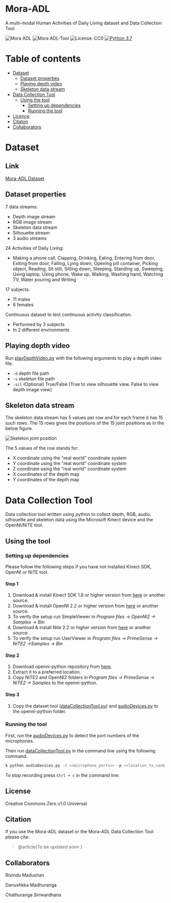 <meta name="google-site-verification" content="R3PkXCRo_62TiBDDPFhhAJAD85UIXMd1Abenk3FoeKo" />

# Mora-ADL
A multi-modal Human Activities of Daily Living dataset and Data Collection Tool.


![Mora ADL](https://img.shields.io/badge/Mora--ADL-Dataset-green) ![Mora ADL-Tool](https://img.shields.io/badge/Mora--ADL-Data%20Collection%20Tool-orange) ![License: CC0](https://img.shields.io/github/license/RivinduM/Mora-ADL)  [![Python 3.7](https://img.shields.io/badge/python-3.7-blue.svg)](https://www.python.org/downloads/release/python-360/)


Table of contents
=================

<!--ts-->
   * [Dataset](#dataset)
      * [Dataset properties](#dataset-properties)
      * [Playing depth video](#playing-depth-video)
      * [Skeleton data stream](#skeleton-data-stream)
   * [Data Collection Tool](#data-collection-tool)
      * [Using the tool](#using-the-tool)
        * [Setting up dependencies](#setting-up-dependencies)
        * [Running the tool](#running-the-tool)
   * [Licence](#license)
   * [Citaton](#citation)
   * [Collaborators](#collaborators)
<!--te-->


# Dataset

## Link
[Mora-ADL Dataset](https://drive.google.com/drive/folders/1xKcP2oYMxIxbH7L-qGRABK9Xz5N3QdAA?usp=sharing)

## Dataset properties

7 data streams:
- Depth image stream
-  RGB image stream
-  Skeleton data stream
-  Silhouette stream
-  3 audio streams

24 Activities of Daily Living:
- Making a phone call, Clapping, Drinking, Eating, Entering from door, Exiting from door, Falling, Lying down, Opening pill container, Picking object, Reading, Sit still, Sitting down, Sleeping, Standing up, Sweeping, Using laptop, Using phone, Wake up, Walking, Washing hand, Watching TV, Water pouring and Writing

17 subjects:
- 11 males
- 6 females

Continuous dataset to test continuous activity classification.
- Performed by 3 subjects
- In 2 different environments

## Playing depth video

Run [playDepthVideo.py](https://github.com/RivinduM/Mora-ADL/blob/master/playDepthVideo.py) with the following arguments to play a depth video file.
- ```-d``` depth file path
- ```-s``` skeleton file path
- ```-sil``` (Optional) True/False [True to view silhouette view. False to view depth image view]

## Skeleton data stream

The skeleton data stream has 5 values per row and for each frame it has 15 such rows. The 15 rows gives the positions of the 15 joint positions as in the below figure.

![Skeleton joint position](https://github.com/RivinduM/Mora-ADL/blob/master/skeletonJoints.png "Skeleton joint positions")


The 5 values of the row stands for:
- X coordinate using the "real world" coordinate system
- Y coordinate using the "real world" coordinate system
- Z coordinate using the "real world" coordinate system
- X coordinates of the depth map
- Y coordinates of the depth map

# Data Collection Tool

Data collection tool written using python to collect depth, RGB, audio, silhouette and skeleton data using the Microsoft Kinect device and the OpenNI/NiTE tool. 

## Using the tool

### Setting up dependencies

Please follow the following steps if you have not installed Kinect SDK, OpenNI or NiTE tool.

#### Step 1
1. Download & install Kinect SDK 1.8 or higher version from [here](https://www.microsoft.com/en-us/download/details.aspx?id=40278)  or another source.
2. Download & install OpenNI 2.2 or higher version from [here](https://structure.io/openni) or another source.
3. To verify the setup run SimpleViewer in *Program files -> OpenNI2 -> Samples -> Bin*
4. Download & install Nite 2.2 or higher version from [here](https://drive.google.com/file/d/0B3e4_6C5_YOjOGIySEluYkNibEE/edit) or another source.
5. To verify the setup run UserViewer in *Program files -> PrimeSense -> NiTE2 ->Samples -> Bin*

#### Step 2
1. Download openni-python repository from [here](https://github.com/severin-lemaignan/openni-python).
2. Extract it to a preferred location.
3. Copy NiTE2 and OpenNI2 folders in *Program files -> PrimeSense -> NiTE2 -> Samples* to the openni-python.

#### Step 3
1. Copy the dataset tool ([dataCollectionTool.py](https://github.com/RivinduM/Mora-ADL/blob/master/dataCollectionTool.py)) and [audioDevices.py](https://github.com/RivinduM/Mora-ADL/blob/master/audioDevices.py) to the openni-python folder.

### Running the tool

First, run the [audioDevices.py](https://github.com/RivinduM/Mora-ADL/blob/master/audioDevices.py) to detect the port numbers of the microphones.

Then run [dataCollectionTool.py](https://github.com/RivinduM/Mora-ADL/blob/master/dataCollectionTool.py) in the command line using the following command.
```sh
$ python audioDevices.py -d <<microphone_ports>> -p <<location_to_save_data>> -s <<subject_name>> -a <<act_name>> 
```

To stop recording press ```Ctrl + c``` in the command line.



License
----

Creative Commons Zero v1.0 Universal

Citation
----
If you use the Mora-ADL dataset or the Mora-ADL Data Collection Tool please cite:
>@article{To be updated soon
}

Collaborators
----
Rivindu Madushan

Danushkka Madhuranga

Chathuranga Siriwardhana
